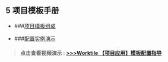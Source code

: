 ## 5 项目模板手册

* ###[项目模板组成](/guan-li-yuan-shou-ce/xiang-mu-mo-ban-pei-zhi-shou-ce/xiang-mu-mo-ban-zu-cheng.md)

* ###[配置实例演示](/guan-li-yuan-shou-ce/xiang-mu-mo-ban-pei-zhi-shou-ce/pei-zhi-shi-li-yan-shi.md)


> #### 点击查看视频演示 : [>>>Worktile 【项目应用】模板配置指导](https://worktile.com/videos)